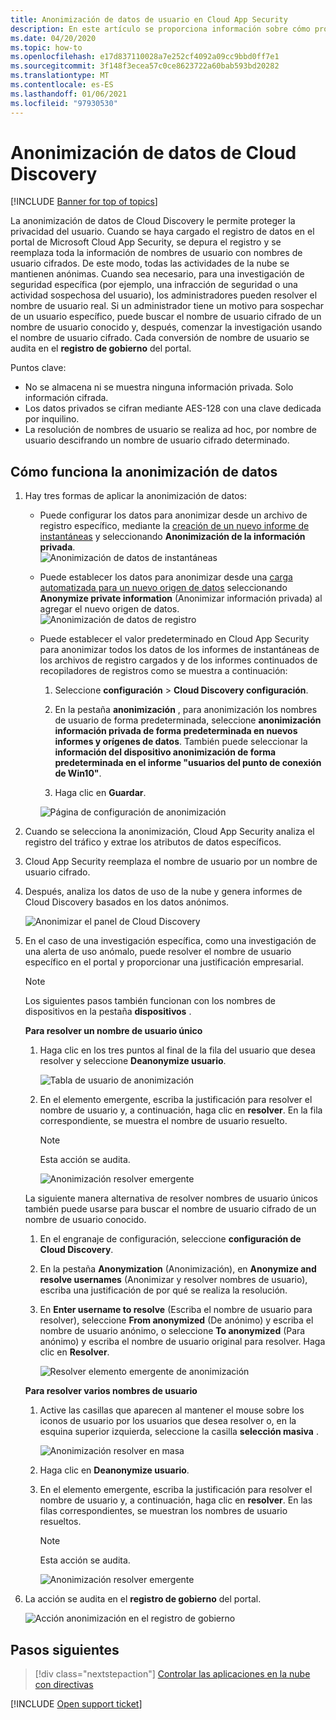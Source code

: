 ```yaml
---
title: Anonimización de datos de usuario en Cloud App Security
description: En este artículo se proporciona información sobre cómo proteger la privacidad de los usuarios al anonimizar los nombres de usuario en los datos de Cloud Discovery.
ms.date: 04/20/2020
ms.topic: how-to
ms.openlocfilehash: e17d837110028a7e252cf4092a09cc9bbd0ff7e1
ms.sourcegitcommit: 3f148f3ecea57c0ce8623722a60bab593bd20282
ms.translationtype: MT
ms.contentlocale: es-ES
ms.lasthandoff: 01/06/2021
ms.locfileid: "97930530"
---
```

# <a name="cloud-discovery-data-anonymization"></a>Anonimización de datos de Cloud Discovery

[!INCLUDE [Banner for top of topics](includes/banner.md)]

La anonimización de datos de Cloud Discovery le permite proteger la privacidad del usuario. Cuando se haya cargado el registro de datos en el portal de Microsoft Cloud App Security, se depura el registro y se reemplaza toda la información de nombres de usuario con nombres de usuario cifrados. De este modo, todas las actividades de la nube se mantienen anónimas. Cuando sea necesario, para una investigación de seguridad específica (por ejemplo, una infracción de seguridad o una actividad sospechosa del usuario), los administradores pueden resolver el nombre de usuario real. Si un administrador tiene un motivo para sospechar de un usuario específico, puede buscar el nombre de usuario cifrado de un nombre de usuario conocido y, después, comenzar la investigación usando el nombre de usuario cifrado. Cada conversión de nombre de usuario se audita en el **registro de gobierno** del portal.

Puntos clave:

- No se almacena ni se muestra ninguna información privada. Solo información cifrada.
- Los datos privados se cifran mediante AES-128 con una clave dedicada por inquilino.
- La resolución de nombres de usuario se realiza ad hoc, por nombre de usuario descifrando un nombre de usuario cifrado determinado.

## <a name="how-data-anonymization-works"></a>Cómo funciona la anonimización de datos

1. Hay tres formas de aplicar la anonimización de datos:

    - Puede configurar los datos para anonimizar desde un archivo de registro específico, mediante la [creación de un nuevo informe de instantáneas](create-snapshot-cloud-discovery-reports.md) y seleccionando **Anonimización de la información privada**.  
    ![Anonimización de datos de instantáneas](media/anonymize-log.png)

    - Puede establecer los datos para anonimizar desde una [carga automatizada para un nuevo origen de datos](configure-automatic-log-upload-for-continuous-reports.md) seleccionando **Anonymize private information** (Anonimizar información privada) al agregar el nuevo origen de datos.  
    ![Anonimización de datos de registro](media/anonymize-autolog.png)

    - Puede establecer el valor predeterminado en Cloud App Security para anonimizar todos los datos de los informes de instantáneas de los archivos de registro cargados y de los informes continuados de recopiladores de registros como se muestra a continuación:

        1. Seleccione **configuración**  >  **Cloud Discovery configuración**.

        2. En la pestaña **anonimización** , para anonimización los nombres de usuario de forma predeterminada, seleccione **anonimización información privada de forma predeterminada en nuevos informes y orígenes de datos**. También puede seleccionar la **información del dispositivo anonimización de forma predeterminada en el informe "usuarios del punto de conexión de Win10"**.
        3. Haga clic en **Guardar**.

        ![Página de configuración de anonimización](media/anonymizer1.png)

2. Cuando se selecciona la anonimización, Cloud App Security analiza el registro del tráfico y extrae los atributos de datos específicos.
3. Cloud App Security reemplaza el nombre de usuario por un nombre de usuario cifrado.
4. Después, analiza los datos de uso de la nube y genera informes de Cloud Discovery basados en los datos anónimos.

    ![Anonimizar el panel de Cloud Discovery](media/anonymize-dashboard.png)

5. En el caso de una investigación específica, como una investigación de una alerta de uso anómalo, puede resolver el nombre de usuario específico en el portal y proporcionar una justificación empresarial.

    > [!NOTE]
    > Los siguientes pasos también funcionan con los nombres de dispositivos en la pestaña **dispositivos** .

    **Para resolver un nombre de usuario único**

    1. Haga clic en los tres puntos al final de la fila del usuario que desea resolver y seleccione **Deanonymize usuario**.

        ![Tabla de usuario de anonimización](media/anonymize-user-table.png)

    1. En el elemento emergente, escriba la justificación para resolver el nombre de usuario y, a continuación, haga clic en **resolver**. En la fila correspondiente, se muestra el nombre de usuario resuelto.

        > [!NOTE]
        > Esta acción se audita.

        ![Anonimización resolver emergente](media/anonymize-resolve-dialog.png)

    La siguiente manera alternativa de resolver nombres de usuario únicos también puede usarse para buscar el nombre de usuario cifrado de un nombre de usuario conocido.

    1. En el engranaje de configuración, seleccione **configuración de Cloud Discovery**.

    1. En la pestaña **Anonymization** (Anonimización), en **Anonymize and resolve usernames** (Anonimizar y resolver nombres de usuario), escriba una justificación de por qué se realiza la resolución.
    1. En **Enter username to resolve** (Escriba el nombre de usuario para resolver), seleccione **From anonymized** (De anónimo) y escriba el nombre de usuario anónimo, o seleccione **To anonymized** (Para anónimo) y escriba el nombre de usuario original para resolver. Haga clic en **Resolver**.

        ![Resolver elemento emergente de anonimización](media/anonymizer.png)

    **Para resolver varios nombres de usuario**

    1. Active las casillas que aparecen al mantener el mouse sobre los iconos de usuario por los usuarios que desea resolver o, en la esquina superior izquierda, seleccione la casilla **selección masiva** .

        ![Anonimización resolver en masa](media/anonymize-bulk-resolve.png)

    1. Haga clic en **Deanonymize usuario**.
    1. En el elemento emergente, escriba la justificación para resolver el nombre de usuario y, a continuación, haga clic en **resolver**. En las filas correspondientes, se muestran los nombres de usuario resueltos.

        > [!NOTE]
        > Esta acción se audita.

        ![Anonimización resolver emergente](media/anonymize-resolve-dialog.png)

6. La acción se audita en el **registro de gobierno** del portal.

    ![Acción anonimización en el registro de gobierno](media/anonymize-gov-log.png)

## <a name="next-steps"></a>Pasos siguientes

> [!div class="nextstepaction"]
> [Controlar las aplicaciones en la nube con directivas](control-cloud-apps-with-policies.md)

[!INCLUDE [Open support ticket](includes/support.md)]
